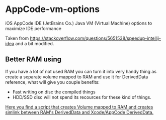 # AppCode-vm-options
iOS AppCode IDE (JetBrains Co.) Java VM (Virtual Machine) options to maximize IDE performance

Taken from https://stackoverflow.com/questions/5651538/speedup-intellij-idea and a bit modified.

## Better RAM using

If you have a lot of not used RAM you can turn it into very handy thing as create a separate volume mapped to RAM and use it for DerivedData reference, what will give you couple benefits:

- Fast writing on disc the compiled things
- HDD/SSD disc will not spend its recources for these kind of things.

[Here you find a script that creates Volume mapped to RAM and creates simlink between RAM's DerivedData and Xcode/AppCode DerivedData.](./Map%20DerivedData%20to%20RAM/ram_disk_mapper.sh)
